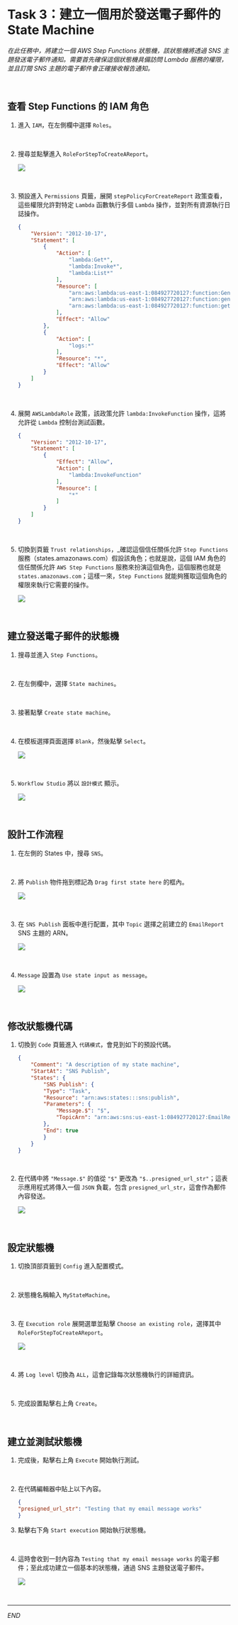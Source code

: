 # Task 3：建立一個用於發送電子郵件的 State Machine

_在此任務中，將建立一個 AWS Step Functions 狀態機，該狀態機將透過 SNS 主題發送電子郵件通知。需要首先確保這個狀態機具備訪問 Lambda 服務的權限，並且訂閱 SNS 主題的電子郵件會正確接收報告通知。_

<br>

## 查看 Step Functions 的 IAM 角色

1. 進入 `IAM`，在左側欄中選擇 `Roles`。

<br>

2. 搜尋並點擊進入 `RoleForStepToCreateAReport`。

    ![](images/img_05.png)

<br>

3. 預設進入 `Permissions` 頁籤，展開 `stepPolicyForCreateReport` 政策查看，這些權限允許對特定 `Lambda` 函數執行多個 `Lambda` 操作，並對所有資源執行日誌操作。

    ```json
    {
        "Version": "2012-10-17",
        "Statement": [
            {
                "Action": [
                    "lambda:Get*",
                    "lambda:Invoke*",
                    "lambda:List*"
                ],
                "Resource": [
                    "arn:aws:lambda:us-east-1:084927720127:function:GeneratePresignedURL",
                    "arn:aws:lambda:us-east-1:084927720127:function:generateHTML",
                    "arn:aws:lambda:us-east-1:084927720127:function:getRealData"
                ],
                "Effect": "Allow"
            },
            {
                "Action": [
                    "logs:*"
                ],
                "Resource": "*",
                "Effect": "Allow"
            }
        ]
    }
    ```

<br>

4. 展開 `AWSLambdaRole` 政策，該政策允許 `lambda:InvokeFunction` 操作，這將允許從 `Lambda` 控制台測試函數。

    ```json
    {
        "Version": "2012-10-17",
        "Statement": [
            {
                "Effect": "Allow",
                "Action": [
                    "lambda:InvokeFunction"
                ],
                "Resource": [
                    "*"
                ]
            }
        ]
    }
    ```

<br>

5. 切換到頁籤 `Trust relationships`，_確認這個信任關係允許 `Step Functions` 服務（states.amazonaws.com）假設該角色；也就是說，這個 IAM 角色的信任關係允許 `AWS Step Functions` 服務來扮演這個角色，這個服務也就是 `states.amazonaws.com`；這樣一來，`Step Functions` 就能夠獲取這個角色的權限來執行它需要的操作。

    ![](images/img_06.png)

<br>

## 建立發送電子郵件的狀態機

1. 搜尋並進入 `Step Functions`。

<br>

2. 在左側欄中，選擇 `State machines`。

<br>

3. 接著點擊 `Create state machine`。

<br>

4. 在模板選擇頁面選擇 `Blank`，然後點擊 `Select`。

    ![](images/img_07.png)

<br>

5. `Workflow Studio` 將以 `設計模式` 顯示。

    ![](images/img_08.png)

<br>

## 設計工作流程

1. 在左側的 States 中，搜尋 `SNS`。

<br>

2. 將 `Publish` 物件拖到標記為 `Drag first state here` 的框內。

    ![](images/img_09.png)

<br>

3. 在 `SNS Publish` 面板中進行配置，其中 `Topic` 選擇之前建立的 `EmailReport` SNS 主題的 ARN。

    ![](images/img_10.png)

<br>

4. `Message` 設置為 `Use state input as message`。

    ![](images/img_11.png)

<br>

## 修改狀態機代碼

1. 切換到 `Code` 頁籤進入 `代碼模式`，會見到如下的預設代碼。

    ```json
    {
        "Comment": "A description of my state machine",
        "StartAt": "SNS Publish",
        "States": {
            "SNS Publish": {
            "Type": "Task",
            "Resource": "arn:aws:states:::sns:publish",
            "Parameters": {
                "Message.$": "$",
                "TopicArn": "arn:aws:sns:us-east-1:084927720127:EmailReport"
            },
            "End": true
            }
        }
    }
    ```

<br>

2. 在代碼中將 `"Message.$"` 的值從 `"$"` 更改為 `"$..presigned_url_str"`；這表示應用程式將傳入一個 `JSON` 負載，包含 `presigned_url_str`，這會作為郵件內容發送。

    ![](images/img_12.png)

<br>

## 設定狀態機

1. 切換頂部頁籤到 `Config` 進入配置模式。

<br>

2. 狀態機名稱輸入 `MyStateMachine`。

<br>

3. 在 `Execution role` 展開選單並點擊 `Choose an existing role`，選擇其中 `RoleForStepToCreateAReport`。

    ![](images/img_13.png)

<br>

4. 將 `Log level` 切換為 `ALL`，這會記錄每次狀態機執行的詳細資訊。

<br>

5. 完成設置點擊右上角 `Create`。

<br>

## 建立並測試狀態機

1. 完成後，點擊右上角 `Execute` 開始執行測試。

<br>

2. 在代碼編輯器中貼上以下內容。

    ```json
    {
    "presigned_url_str": "Testing that my email message works"
    }
    ```

3. 點擊右下角 `Start execution` 開始執行狀態機。

<br>

4. 這時會收到一封內容為 `Testing that my email message works` 的電子郵件；至此成功建立一個基本的狀態機，通過 SNS 主題發送電子郵件。

    ![](images/img_14.png)

<br>

___

_END_